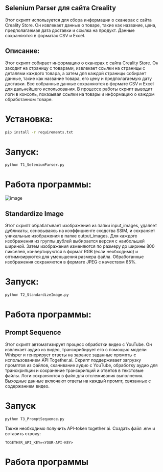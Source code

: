 Selenium Parser для сайта Creality
---
Этот скрипт используется для сбора информации о сканерах с сайта Creality Store. Он извлекает данные о товаре, такие как название, цена, предполагаемая дата доставки и ссылка на продукт. Данные сохраняются в форматах CSV и Excel.

## Описание:
Этот скрипт собирает информацию о сканерах с сайта Creality Store. Он заходит на страницу с товарами, извлекает ссылки на страницы с деталями каждого товара, а затем для каждой страницы собирает данные, такие как название товара, его цену и предполагаемую дату доставки. Все собранные данные сохраняются в формате CSV и Excel для дальнейшего использования. В процессе работы скрипт выводит логи в консоль, показывая ссылки на товары и информацию о каждом обработанном товаре.

# Установка:
```bash
pip install -r requirements.txt
```

# Запуск:

```bash
python T1_SeleniumParser.py
```

# Работа программы:
![image](https://github.com/user-attachments/assets/d252d7d7-69d9-48dc-9182-3fc7b881180c)


Standardize Image
---
Этот скрипт обрабатывает изображения из папки input_images, удаляет дубликаты, основываясь на коэффициенте сходства SSIM, и сохраняет уникальные изображения в папке output_images. Для каждого изображения из группы дублей выбирается версия с наибольшей шириной. Затем изображения изменяются по размеру до ширины 800 пикселей, конвертируются в формат RGB (если необходимо) и оптимизируются для уменьшения размера файла. Обработанные изображения сохраняются в формате JPEG с качеством 85%.

# Запуск:
```bash
python T2_StandardizeImage.py
```

# Работа программы:

Prompt Sequence
---
Этот скрипт автоматизирует процесс обработки видео с YouTube. Он извлекает аудио из видео, транскрибирует его с помощью модели Whisper и генерирует ответы на заранее заданные промпты с использованием API Together.ai. Скрипт поддерживает загрузку промптов из файлов, скачивание аудио с YouTube, обработку аудио для транскрипции и сохранение транскрипций и ответов в текстовые файлы. Логи сохраняются в файл для отслеживания выполнения. Выходные данные включают ответы на каждый промпт, связанные с содержанием видео.

# Запуск
```bash
python T3_PromptSequence.py
```
Также необходимо получить API-token together ai. Создать файл .env и вставить строку:
```
TOGETHER_API_KEY=<YOUR-API-KEY>
```

# Работа программы






